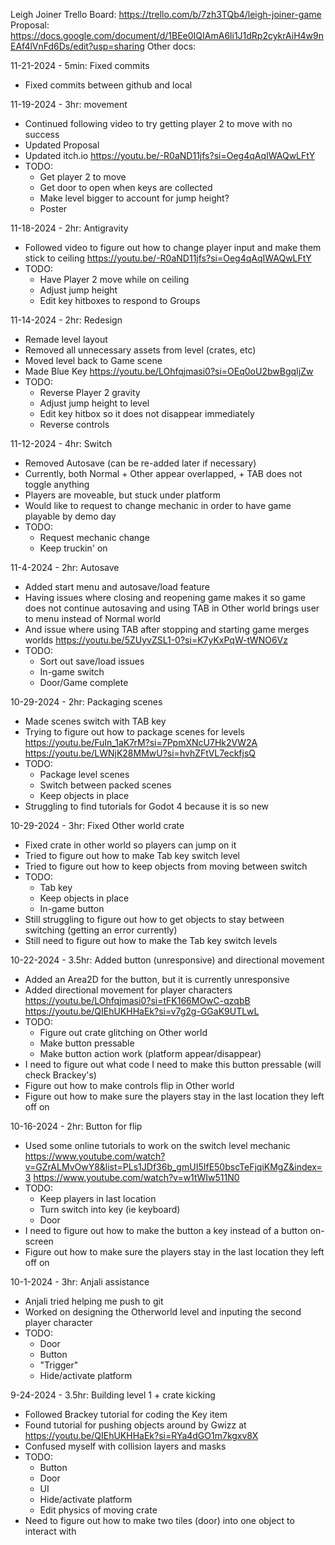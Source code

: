 Leigh Joiner
Trello Board: https://trello.com/b/7zh3TQb4/leigh-joiner-game
Proposal: https://docs.google.com/document/d/1BEe0IQIAmA6li1J1dRp2cykrAiH4w9nEAf4lVnFd6Ds/edit?usp=sharing
Other docs:

11-21-2024 - 5min: Fixed commits
- Fixed commits between github and local

11-19-2024 - 3hr: movement
- Continued following video to try getting player 2 to move with no success
- Updated Proposal
- Updated itch.io
https://youtu.be/-R0aND11jfs?si=Oeg4qAqIWAQwLFtY
- TODO:
  - Get player 2 to move
  - Get door to open when keys are collected
  - Make level bigger to account for jump height?
  - Poster

11-18-2024 - 2hr: Antigravity
- Followed video to figure out how to change player input
  and make them stick to ceiling
https://youtu.be/-R0aND11jfs?si=Oeg4qAqIWAQwLFtY
- TODO:
  - Have Player 2 move while on ceiling
  - Adjust jump height
  - Edit key hitboxes to respond to Groups

11-14-2024 - 2hr: Redesign
- Remade level layout
- Removed all unnecessary assets from level (crates, etc)
- Moved level back to Game scene
- Made Blue Key
https://youtu.be/LOhfqjmasi0?si=OEq0oU2bwBgqIjZw
- TODO:
  - Reverse Player 2 gravity
  - Adjust jump height to level
  - Edit key hitbox so it does not disappear immediately
  - Reverse controls

11-12-2024 - 4hr: Switch
- Removed Autosave (can be re-added later if necessary)
- Currently, both Normal + Other appear overlapped, + TAB does not toggle anything
- Players are moveable, but stuck under platform
- Would like to request to change mechanic in order to have game playable by demo day
- TODO:
  - Request mechanic change
  - Keep truckin' on

11-4-2024 - 2hr: Autosave
- Added start menu and autosave/load feature
- Having issues where closing and reopening game makes it so game does not continue autosaving
  and using TAB in Other world brings user to menu instead of Normal world
- And issue where using TAB after stopping and starting game merges worlds
https://youtu.be/5ZUyvZSL1-0?si=K7yKxPqW-tWNO6Vz
- TODO:
  - Sort out save/load issues
  - In-game switch
  - Door/Game complete


10-29-2024 - 2hr: Packaging scenes
- Made scenes switch with TAB key
- Trying to figure out how to package scenes for levels
https://youtu.be/FuIn_1aK7rM?si=7PpmXNcU7Hk2VW2A
https://youtu.be/LWNjK28MMwU?si=hvhZFtVL7eckfjsQ
- TODO:
  - Package level scenes
  - Switch between packed scenes
  - Keep objects in place
- Struggling to find tutorials for Godot 4 because it is so new


10-29-2024 - 3hr: Fixed Other world crate
- Fixed crate in other world so players can jump on it
- Tried to figure out how to make Tab key switch level
- Tried to figure out how to keep objects from moving between switch
- TODO:
  - Tab key
  - Keep objects in place
  - In-game button
- Still struggling to figure out how to get objects to stay between switching (getting an error currently)
- Still need to figure out how to make the Tab key switch levels


10-22-2024 - 3.5hr: Added button (unresponsive) and directional movement
- Added an Area2D for the button, but it is currently unresponsive
- Added directional movement for player characters
https://youtu.be/LOhfqjmasi0?si=tFK166MOwC-qzqbB
https://youtu.be/QIEhUKHHaEk?si=v7g2g-GGaK9UTLwL
- TODO:
  - Figure out crate glitching on Other world
  - Make button pressable
  - Make button action work (platform appear/disappear)
- I need to figure out what code I need to make this button pressable (will check Brackey's)
- Figure out how to make controls flip in Other world
- Figure out how to make sure the players stay in the last location they left off on


10-16-2024 - 2hr: Button for flip
- Used some online tutorials to work on the switch level mechanic
https://www.youtube.com/watch?v=GZrALMvOwY8&list=PLs1JDf36b_gmUI5IfE50bscTeFjqiKMgZ&index=3
https://www.youtube.com/watch?v=w1tWIw511N0
- TODO:
  - Keep players in last location
  - Turn switch into key (ie keyboard)
  - Door
- I need to figure out how to make the button a key instead of a button on-screen
- Figure out how to make sure the players stay in the last location they left off on


10-1-2024 - 3hr: Anjali assistance
- Anjali tried helping me push to git
- Worked on designing the Otherworld level and inputing the second player character
- TODO:
  - Door
  - Button
  - "Trigger"
  - Hide/activate platform


9-24-2024 - 3.5hr: Building level 1 + crate kicking
- Followed Brackey tutorial for coding the Key item
- Found tutorial for pushing objects around by Gwizz at https://youtu.be/QIEhUKHHaEk?si=RYa4dGO1m7kgxv8X
- Confused myself with collision layers and masks
- TODO:
  - Button
  - Door
  - UI
  - Hide/activate platform
  - Edit physics of moving crate
- Need to figure out how to make two tiles (door) into one object to interact with
